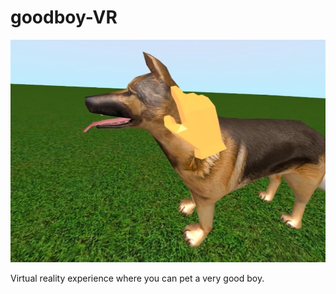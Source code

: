 # goodboy-VR

<p align="center">
	<img src="src/assets/images/goodboyvr.PNG" />
</p>

Virtual reality experience where you can pet a very good boy.
